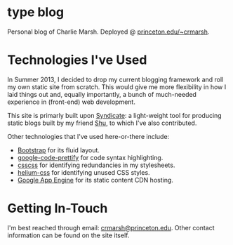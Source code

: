 # type blog

Personal blog of Charlie Marsh. Deployed @ [princeton.edu/~crmarsh](princeton.edu/~crmarsh).

# Technologies I've Used

In Summer 2013, I decided to drop my current blogging framework and roll my own static site from scratch. This would give me more flexibility in how I laid things out and, equally importantly, a bunch of much-needed experience in (front-end) web development.

This site is primarly built upon [Syndicate](https://github.com/shbhrsaha/syndicate): a light-weight tool for producing static blogs built by my friend [Shu](http://www.princeton.edu/~saha/), to which I've also contributed.

Other technologies that I've used here-or-there include:
- [Bootstrap](http://twitter.github.io/bootstrap/) for its fluid layout.
- [google-code-prettify](http://code.google.com/p/google-code-prettify/) for code syntax highlighting.
- [csscss](http://zmoazeni.github.io/csscss/) for identifying redundancies in my stylesheets.
- [helium-css](https://github.com/geuis/helium-css) for identifying unused CSS styles.
- [Google App Engine](https://developers.google.com/appengine/) for its static content CDN hosting.

# Getting In-Touch

I'm best reached through email: crmarsh@princeton.edu. Other contact information can be found on the site itself.
